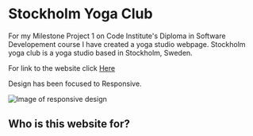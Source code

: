 # Stockholm Yoga Club

For my Milestone Project 1 on Code Institute's Diploma in Software Developement course I have created a yoga studio webpage. Stockholm yoga club is a yoga studio based in Stockholm, Sweden.

For link to the website click [Here](https://sabinastorm.github.io/yoga-club)

Design has been focused to Responsive.

![Image of responsive design](https://github.com/Sabinastorm/yoga-club/assets/img/responsive.png)

## Who is this website for?
